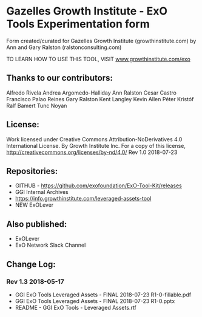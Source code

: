 # Gazelles Growth Institute - ExO Tools Experimentation form

Form created/curated for Gazelles Growth Institute (growthinstitute.com) by Ann and Gary Ralston (ralstonconsulting.com)

TO LEARN HOW TO USE THIS TOOL, VISIT www.growthinstitute.com/exo
## Thanks to our contributors: 
Alfredo Rivela
Andrea Argomedo-Halliday
Ann Ralston
Cesar Castro
Francisco Palao Reines
Gary Ralston
Kent Langley
Kevin Allen
Péter Kristóf
Ralf Bamert
Tunc Noyan

## License:
Work licensed under Creative Commons Attribution-NoDerivatives 4.0 International License. By Growth Institute Inc. For a copy of this license, http://creativecommons.org/licenses/by-nd/4.0/ 
Rev 1.0 2018-07-23  

## Repositories:
- GITHUB - https://github.com/exofoundation/ExO-Tool-Kit/releases
- GGI Internal Archives
- https://info.growthinstitute.com/leveraged-assets-tool
- NEW ExOLever

## Also published:
- ExOLever
- ExO Network Slack Channel

## Change Log:

### Rev 1.3 2018-05-17
- GGI ExO Tools Leveraged Assets - FINAL 2018-07-23 R1-0-fillable.pdf
- GGI ExO Tools Leveraged Assets - FINAL 2018-07-23 R1-0.pptx
- README - GGI ExO Tools - Leveraged Assets.rtf